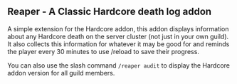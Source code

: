 ## Reaper - A Classic Hardcore death log addon

A simple extension for the Hardcore addon, this addon displays information about any Hardcore death on the server cluster (not just in your own guild). It also collects
this information for whatever it may be good for and reminds the player every 30 minutes to use /reload to save their progress.

You can also use the slash command
```/reaper audit```
to display the Hardcore addon version for all guild members.